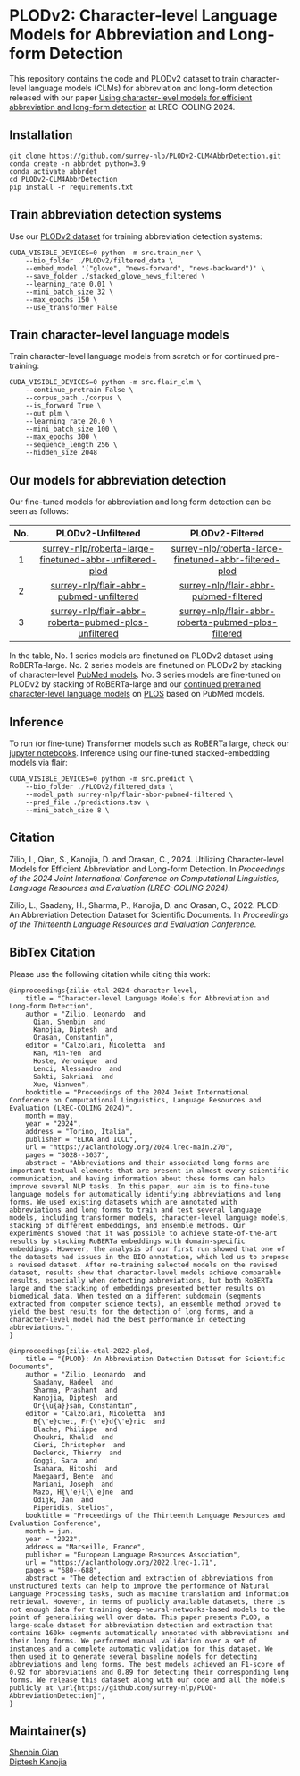 # PLODv2: Character-level Language Models for Abbreviation and Long-form Detection
This repository contains the code and PLODv2 dataset to train character-level language models (CLMs) for abbreviation and long-form detection released with our paper [Using character-level models for efficient abbreviation and long-form detection](https://aclanthology.org/2024.lrec-main.270/) at LREC-COLING 2024.


## Installation

```
git clone https://github.com/surrey-nlp/PLODv2-CLM4AbbrDetection.git
conda create -n abbrdet python=3.9
conda activate abbrdet
cd PLODv2-CLM4AbbrDetection
pip install -r requirements.txt
```

## Train abbreviation detection systems

Use our [PLODv2 dataset](https://github.com/shenbinqian/PLODv2-CLM4AbbrDetection/tree/main/PLODv2) for training abbreviation detection systems:

```
CUDA_VISIBLE_DEVICES=0 python -m src.train_ner \
    --bio_folder ./PLODv2/filtered_data \
    --embed_model '("glove", "news-forward", "news-backward")' \
    --save_folder ./stacked_glove_news_filtered \
    --learning_rate 0.01 \ 
    --mini_batch_size 32 \
    --max_epochs 150 \
    --use_transformer False
```

## Train character-level language models

Train character-level language models from scratch or for continued pre-training:

```
CUDA_VISIBLE_DEVICES=0 python -m src.flair_clm \
    --continue_pretrain False \
    --corpus_path ./corpus \
    --is_forward True \
    --out plm \
    --learning_rate 20.0 \ 
    --mini_batch_size 100 \
    --max_epochs 300 \
    --sequence_length 256 \
    --hidden_size 2048
```


## Our models for abbreviation detection

Our fine-tuned models for abbreviation and long form detection can be seen as follows:


No. | PLODv2-Unfiltered                                       | PLODv2-Filtered                                       |
|:--:|:-------------------------------------------------------:|:-----------------------------------------------------:|
| 1 | [surrey-nlp/roberta-large-finetuned-abbr-unfiltered-plod](https://huggingface.co/surrey-nlp/roberta-large-finetuned-abbr-unfiltered-plod) | [surrey-nlp/roberta-large-finetuned-abbr-filtered-plod](https://huggingface.co/surrey-nlp/roberta-large-finetuned-abbr-filtered-plod) |
| 2 | [surrey-nlp/flair-abbr-pubmed-unfiltered](https://huggingface.co/surrey-nlp/flair-abbr-pubmed-unfiltered)  | [surrey-nlp/flair-abbr-pubmed-filtered](https://huggingface.co/surrey-nlp/flair-abbr-pubmed-filtered)  |
| 3 | [surrey-nlp/flair-abbr-roberta-pubmed-plos-unfiltered](https://huggingface.co/surrey-nlp/flair-abbr-roberta-pubmed-plos-unfiltered) | [surrey-nlp/flair-abbr-roberta-pubmed-plos-filtered](https://huggingface.co/surrey-nlp/flair-abbr-roberta-pubmed-plos-filtered)  | 


In the table, No. 1 series models are finetuned on PLODv2 dataset using RoBERTa-large. No. 2 series models are finetuned on PLODv2 by stacking of character-level [PubMed models](https://github.com/flairNLP/flair/blob/master/resources/docs/HUNFLAIR.md). No. 3 series models are fine-tuned on PLODv2 by stacking of RoBERTa-large and our [continued pretrained character-level language models](https://github.com/shenbinqian/PLODv2-CLM4AbbrDetection/tree/main/clm/cplm-pubmed-plos) on [PLOS](https://github.com/shenbinqian/PLODv2-CLM4AbbrDetection/tree/main/PLODv1) based on PubMed models.


## Inference

To run (or fine-tune) Transformer models such as RoBERTa large, check our [jupyter notebooks](https://github.com/shenbinqian/PLODv2-CLM4AbbrDetection/tree/main/notebooks). Inference using our fine-tuned stacked-embedding models via flair:

```
CUDA_VISIBLE_DEVICES=0 python -m src.predict \
    --bio_folder ./PLODv2/filtered_data \
    --model_path surrey-nlp/flair-abbr-pubmed-filtered \
    --pred_file ./predictions.tsv \
    --mini_batch_size 8 \
```

## Citation

Zilio, L, Qian, S., Kanojia, D. and Orasan, C., 2024. Utilizing Character-level Models for Efficient Abbreviation and Long-form Detection. In *Proceedings of the 2024 Joint International Conference on Computational Linguistics, Language Resources and Evaluation (LREC-COLING 2024)*. 

Zilio, L., Saadany, H., Sharma, P., Kanojia, D. and Orasan, C., 2022. PLOD: An Abbreviation Detection Dataset for Scientific Documents. In *Proceedings of the Thirteenth Language Resources and Evaluation Conference*. 

## BibTex Citation

Please use the following citation while citing this work:

```
@inproceedings{zilio-etal-2024-character-level,
    title = "Character-level Language Models for Abbreviation and Long-form Detection",
    author = "Zilio, Leonardo  and
      Qian, Shenbin  and
      Kanojia, Diptesh  and
      Orasan, Constantin",
    editor = "Calzolari, Nicoletta  and
      Kan, Min-Yen  and
      Hoste, Veronique  and
      Lenci, Alessandro  and
      Sakti, Sakriani  and
      Xue, Nianwen",
    booktitle = "Proceedings of the 2024 Joint International Conference on Computational Linguistics, Language Resources and Evaluation (LREC-COLING 2024)",
    month = may,
    year = "2024",
    address = "Torino, Italia",
    publisher = "ELRA and ICCL",
    url = "https://aclanthology.org/2024.lrec-main.270",
    pages = "3028--3037",
    abstract = "Abbreviations and their associated long forms are important textual elements that are present in almost every scientific communication, and having information about these forms can help improve several NLP tasks. In this paper, our aim is to fine-tune language models for automatically identifying abbreviations and long forms. We used existing datasets which are annotated with abbreviations and long forms to train and test several language models, including transformer models, character-level language models, stacking of different embeddings, and ensemble methods. Our experiments showed that it was possible to achieve state-of-the-art results by stacking RoBERTa embeddings with domain-specific embeddings. However, the analysis of our first run showed that one of the datasets had issues in the BIO annotation, which led us to propose a revised dataset. After re-training selected models on the revised dataset, results show that character-level models achieve comparable results, especially when detecting abbreviations, but both RoBERTa large and the stacking of embeddings presented better results on biomedical data. When tested on a different subdomain (segments extracted from computer science texts), an ensemble method proved to yield the best results for the detection of long forms, and a character-level model had the best performance in detecting abbreviations.",
}
```

```
@inproceedings{zilio-etal-2022-plod,
    title = "{PLOD}: An Abbreviation Detection Dataset for Scientific Documents",
    author = "Zilio, Leonardo  and
      Saadany, Hadeel  and
      Sharma, Prashant  and
      Kanojia, Diptesh  and
      Or{\u{a}}san, Constantin",
    editor = "Calzolari, Nicoletta  and
      B{\'e}chet, Fr{\'e}d{\'e}ric  and
      Blache, Philippe  and
      Choukri, Khalid  and
      Cieri, Christopher  and
      Declerck, Thierry  and
      Goggi, Sara  and
      Isahara, Hitoshi  and
      Maegaard, Bente  and
      Mariani, Joseph  and
      Mazo, H{\'e}l{\`e}ne  and
      Odijk, Jan  and
      Piperidis, Stelios",
    booktitle = "Proceedings of the Thirteenth Language Resources and Evaluation Conference",
    month = jun,
    year = "2022",
    address = "Marseille, France",
    publisher = "European Language Resources Association",
    url = "https://aclanthology.org/2022.lrec-1.71",
    pages = "680--688",
    abstract = "The detection and extraction of abbreviations from unstructured texts can help to improve the performance of Natural Language Processing tasks, such as machine translation and information retrieval. However, in terms of publicly available datasets, there is not enough data for training deep-neural-networks-based models to the point of generalising well over data. This paper presents PLOD, a large-scale dataset for abbreviation detection and extraction that contains 160k+ segments automatically annotated with abbreviations and their long forms. We performed manual validation over a set of instances and a complete automatic validation for this dataset. We then used it to generate several baseline models for detecting abbreviations and long forms. The best models achieved an F1-score of 0.92 for abbreviations and 0.89 for detecting their corresponding long forms. We release this dataset along with our code and all the models publicly at \url{https://github.com/surrey-nlp/PLOD-AbbreviationDetection}",
}
```

## Maintainer(s)

[Shenbin Qian](https://github.com/shenbinqian) \
[Diptesh Kanojia](https://dipteshkanojia.github.io/)